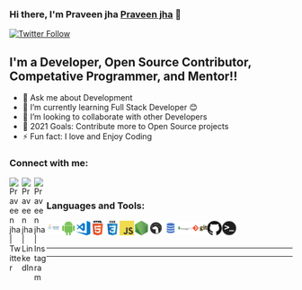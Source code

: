 ### Hi there, I'm Praveen jha [Praveen jha][linkedin] 👋


[![Twitter Follow](https://img.shields.io/twitter/follow/praveen3478?color=1DA1F2&logo=twitter&style=for-the-badge)](https://twitter.com/intent/follow?original_referer=https%3A%2F%2Fgithub.com%2Fpraveen3478&screen_name=praveen3478)

## I'm a Developer, Open Source Contributor, Competative Programmer, and Mentor!!

- 💬 Ask me about Development 
- 🌱 I’m currently learning Full Stack Developer 😊
- 👯 I’m looking to collaborate with other  Developers
- 🥅 2021 Goals: Contribute more to Open Source projects
- ⚡ Fun fact: I love and Enjoy Coding

### Connect with me:

[<img align="left" alt="Praveen jha | Twitter" width="22px" src="https://cdn.jsdelivr.net/npm/simple-icons@v3/icons/twitter.svg" />][twitter]
[<img align="left" alt="Praveen jha | LinkedIn" width="22px" src="https://cdn.jsdelivr.net/npm/simple-icons@v3/icons/linkedin.svg" />][linkedin]
[<img align="left" alt="Praveen jha | Instagram" width="22px" src="https://cdn.jsdelivr.net/npm/simple-icons@v3/icons/instagram.svg" />][instagram]

<br />

### Languages and Tools:



<img align="left" alt="Visual Studio Code" width="26px" src="https://raw.githubusercontent.com/github/explore/80688e429a7d4ef2fca1e82350fe8e3517d3494d/topics/java/java.png" />
<img align="left" alt="Visual Studio Code" width="26px" src="https://raw.githubusercontent.com/github/explore/80688e429a7d4ef2fca1e82350fe8e3517d3494d/topics/android/android.png" />
<img align="left" alt="Visual Studio Code" width="26px" src="https://raw.githubusercontent.com/github/explore/80688e429a7d4ef2fca1e82350fe8e3517d3494d/topics/visual-studio-code/visual-studio-code.png" />
<img align="left" alt="HTML5" width="26px" src="https://raw.githubusercontent.com/github/explore/80688e429a7d4ef2fca1e82350fe8e3517d3494d/topics/html/html.png" />
<img align="left" alt="CSS3" width="26px" src="https://raw.githubusercontent.com/github/explore/80688e429a7d4ef2fca1e82350fe8e3517d3494d/topics/css/css.png" />
<img align="left" alt="JavaScript" width="26px" src="https://raw.githubusercontent.com/github/explore/80688e429a7d4ef2fca1e82350fe8e3517d3494d/topics/javascript/javascript.png" />
<img align="left" alt="Node.js" width="26px" src="https://raw.githubusercontent.com/github/explore/80688e429a7d4ef2fca1e82350fe8e3517d3494d/topics/nodejs/nodejs.png" />
<img align="left" alt="Deno" width="26px" src="https://raw.githubusercontent.com/github/explore/361e2821e2dea67711cde99c9c40ed357061cf27/topics/deno/deno.png" />
<img align="left" alt="SQL" width="26px" src="https://raw.githubusercontent.com/github/explore/80688e429a7d4ef2fca1e82350fe8e3517d3494d/topics/sql/sql.png" />
<img align="left" alt="MongoDB" width="26px" src="https://raw.githubusercontent.com/github/explore/80688e429a7d4ef2fca1e82350fe8e3517d3494d/topics/mongodb/mongodb.png" />
<img align="left" alt="Git" width="26px" src="https://raw.githubusercontent.com/github/explore/80688e429a7d4ef2fca1e82350fe8e3517d3494d/topics/git/git.png" />
<img align="left" alt="GitHub" width="26px" src="https://raw.githubusercontent.com/github/explore/78df643247d429f6cc873026c0622819ad797942/topics/github/github.png" />
<img align="left" alt="Terminal" width="26px" src="https://raw.githubusercontent.com/github/explore/80688e429a7d4ef2fca1e82350fe8e3517d3494d/topics/terminal/terminal.png" />

<br />
<br />

---



---


[twitter]: https://twitter.com/praveen3478
<!-- [youtube]: https://youtube.com/codeSTACKr -->
[instagram]: https://instagram.com/mr_praveen_jha_
[linkedin]: https://www.linkedin.com/in/praveen-jha-655b131b6


